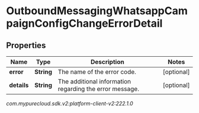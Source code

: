 # OutboundMessagingWhatsappCampaignConfigChangeErrorDetail


## Properties

| Name | Type | Description | Notes |
| ------------ | ------------- | ------------- | ------------- |
| **error** | **String** | The name of the error code. |  [optional] |
| **details** | **String** | The additional information regarding the error message. |  [optional] |




_com.mypurecloud.sdk.v2:platform-client-v2:222.1.0_
